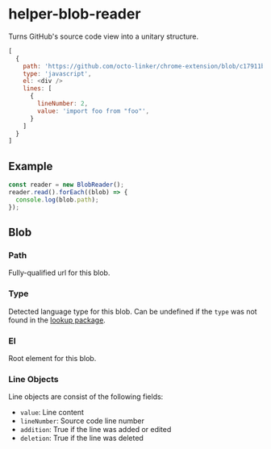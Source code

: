# helper-blob-reader

Turns GitHub's source code view into a unitary structure.

```js
[
  {
    path: 'https://github.com/octo-linker/chrome-extension/blob/c17911bf8f04146aaf3bbfe1cabaa317cbe2eb55/index.js',
    type: 'javascript',
    el: <div />
    lines: [
      {
        lineNumber: 2,
        value: 'import foo from "foo"',
      }
    ]
  }
]
```

## Example

```js
const reader = new BlobReader();
reader.read().forEach((blob) => {
  console.log(blob.path);
});

```

## Blob

### Path

Fully-qualified url for this blob.

### Type

Detected language type for this blob. Can be undefined if the `type` was not found in the [lookup package](https://github.com/octo-linker/chrome-extension/tree/dev/packages/helper-file-type).

### El

Root element for this blob.

### Line Objects

Line objects are consist of the following fields:

- `value`: Line content
- `lineNumber`: Source code line number
- `addition`: True if the line was added or edited
- `deletion`: True if the line was deleted
